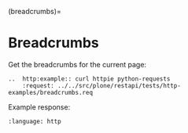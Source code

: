 (breadcrumbs)=

# Breadcrumbs

Get the breadcrumbs for the current page:

```{eval-rst}
..  http:example:: curl httpie python-requests
    :request: ../../src/plone/restapi/tests/http-examples/breadcrumbs.req
```

Example response:

```{literalinclude} ../../src/plone/restapi/tests/http-examples/breadcrumbs.resp
:language: http
```
